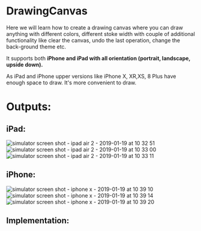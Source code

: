 # DrawingCanvas

Here we will learn how to create a drawing canvas where you can draw anything with different colors, different stoke 
width with couple of additional functionality like clear the canvas, undo the last operation, change the back-ground theme etc.

It supports both <b>iPhone and iPad with all orientation (portrait, landscape, upside down).</b>

As iPad and iPhone upper versions like iPhone X, XR,XS, 8 Plus have enough space to draw. It's more convenient to draw.

# Outputs:

## iPad:
![simulator screen shot - ipad air 2 - 2019-01-19 at 10 32 51](https://user-images.githubusercontent.com/10649284/51422599-5933db00-1bd7-11e9-831c-fd905fd56d80.png)
![simulator screen shot - ipad air 2 - 2019-01-19 at 10 33 00](https://user-images.githubusercontent.com/10649284/51422600-5cc76200-1bd7-11e9-8119-15efe88aa4ad.png)
![simulator screen shot - ipad air 2 - 2019-01-19 at 10 33 11](https://user-images.githubusercontent.com/10649284/51422601-5f29bc00-1bd7-11e9-9721-52d334da8d58.png)

## iPhone:

![simulator screen shot - iphone x - 2019-01-19 at 10 39 10](https://user-images.githubusercontent.com/10649284/51422607-62bd4300-1bd7-11e9-8a96-3eb8e5a81893.png)
![simulator screen shot - iphone x - 2019-01-19 at 10 39 14](https://user-images.githubusercontent.com/10649284/51422609-66e96080-1bd7-11e9-867f-8e55a99b27f2.png)
![simulator screen shot - iphone x - 2019-01-19 at 10 39 20](https://user-images.githubusercontent.com/10649284/51422610-69e45100-1bd7-11e9-992c-2fed11d5d923.png)

## Implementation:

